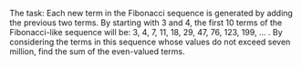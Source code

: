 The task:
Each new term in the Fibonacci sequence is generated by adding the previous two terms. 
By starting with 3 and 4, the first 10 terms of the Fibonacci-like sequence will be: 3, 4, 7, 11, 18, 29, 47, 76, 123, 199, ... . 
By considering the terms in this sequence whose values do not exceed seven million, find the sum of the even-valued terms.
